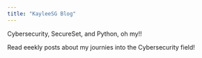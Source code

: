 ```yaml
---
title: "KayleeSG Blog"
---
```


Cybersecurity, SecureSet, and Python, oh my!!

Read eeekly posts about my journies into the Cybersecurity field!
